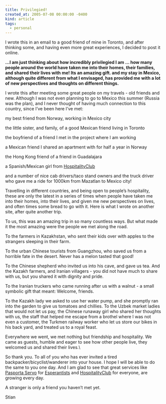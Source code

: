 ```yaml
---
title: Privilegied!
created_at: 2005-07-08 00:00:00 -0400
kind: article
tags:
  - personal
---
```


I wrote this in an email to a good friend of mine in Toronto, and after
thinking some, and having even more great experiences, I decided to post
it online.

**…I am just thinking about how incredibly privilegied I am … how many
people around the world have taken me into their homes, their families,
and shared their lives with me! Its an amazing gift. and my stay in
Mexico, although quite different from what I envisaged, has provided me
with a lot of new perspectives and thoughts on different things.**

I wrote this after meeting some great people on my travels - old friends
and new. Although I was not even planning to go to Mexico this summer
(Russia was the plan), and I never thought of having much connection to
this country, since I’ve been here I’ve met:

my best friend from Norway, working in Mexico city

the little sister, and family, of a good Mexican friend living in
Toronto

the boyfriend of a friend I met in the project where I am working

a Mexican friend I shared an apartment with for half a year in Norway

the Hong Kong friend of a friend in Guadalajara

a Spanish/Mexican girl from
[HospitalityClub](http://www.hospitalityclub.org)

and a number of nice cab drivers/taco stand owners and the truck driver
who gave me a ride for 1000km from Mazatlan to Mexico city!

Travelling in different countries, and being open to people’s
hospitality, these are only the latest in a series of times when people
have taken me into their homes, into their lives, and given me new
perspectives on lives, and often times some bread to go with it. Here is
what I wrote on another site, after quite another trip.

To us, this was an amazing trip in so many countless ways. But what made
it the most amazing were the people we met along the road.

To the farmers in Kazakhstan, who sent their kids over with apples to
the strangers sleeping in their farm.

To the urban Chinese tourists from Guangzhou, who saved us from a
horrible fate in the desert. Never has a melon tasted that good!

To the Chinese shepherd who invited us into his cave, and gave us tea.
And the Kazakh farmers, and Iranian villagers - you did not have much to
share with us, but you shared it with dignity and pride.

To the Iranian truckers who came running after us with a walnut - a
small symbolic gift that meant: Welcome, friends.

To the Kazakh lady we asked to use her water pump, and she promptly ran
into the garden to give us tomatoes and chillies. To the Uzbek market
ladies that would not let us pay, the Chinese runaway girl who shared
her thoughts with us, the staff that helped me escape from a brothel
where I was not even a customer, the Turkmen railway worker who let us
store our bikes in his back yard, and treated us to a royal feast.

Everywhere we went, we met nothing but friendship and hospitality. We
came as guests, humble and eager to see how other people live, they
welcomed us and shared their lives.\

So thank you. To all of you who has ever invited a tired
backpacker/bicyclist/wanderer into your house. I hope I will be able to
do the same to you one day. And I am glad to see that great services
like [Pasporta Servo](http://www.tejo.org/ps) for
[Esperantists](http://www.wikipedia.org/wiki/Esperanto) and
[HospitalityClub](http://www.hospitalityclub.org) for everyone, are
growing every day.

A stranger is only a friend you haven’t met yet.

Stian
